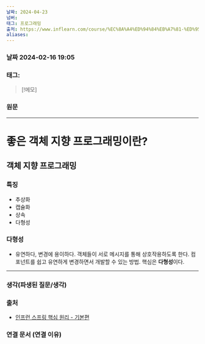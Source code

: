 ```yaml
---
날짜: 2024-04-23
넘버: 
태그: 프로그래밍
출처: https://www.inflearn.com/course/%EC%8A%A4%ED%94%84%EB%A7%81-%ED%95%B5%EC%8B%AC-%EC%9B%90%EB%A6%AC-%EA%B8%B0%EB%B3%B8%ED%8E%B8/dashboard
aliases:
---
```

### 날짜  2024-02-16 19:05

### 태그:

>[!메모]
>

### 원문
---
# 좋은 객체 지향 프로그래밍이란?
## 객체 지향 프로그래밍
### 특징
- 추상화
- 캡슐화
- 상속
- 다형성
### 다형성
- 유연하다, 변경에 용이하다.
	객체들이 서로 메시지를 통해 상호작용하도록 한다.
	컴포넌트를 쉽고 유연하게 변경하면서 개발할 수 있는 방법.
	핵심은 **다형성**이다.





---
### 생각(파생된 질문/생각)

### 출처
- [인프런 스프링 핵심 원리 - 기본편](https://www.inflearn.com/course/%EC%8A%A4%ED%94%84%EB%A7%81-%ED%95%B5%EC%8B%AC-%EC%9B%90%EB%A6%AC-%EA%B8%B0%EB%B3%B8%ED%8E%B8/dashboard)

### 연결 문서 (연결 이유)
